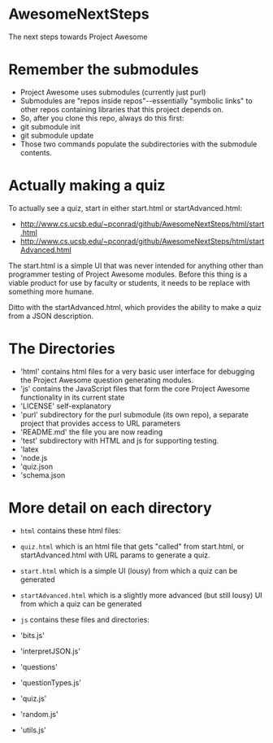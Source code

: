 AwesomeNextSteps
================

The next steps towards Project Awesome

# Remember the submodules

* Project Awesome uses submodules (currently just purl)
 * Submodules are "repos inside repos"--essentially "symbolic links" to other repos containing libraries that this project depends on.
* So, after you clone this repo, always do this first:
 * git submodule init
 * git submodule update
* Those two commands populate the subdirectories with the submodule contents.

# Actually making a quiz

To actually see a quiz, start in either start.html or startAdvanced.html:
* http://www.cs.ucsb.edu/~pconrad/github/AwesomeNextSteps/html/start.html
* http://www.cs.ucsb.edu/~pconrad/github/AwesomeNextSteps/html/startAdvanced.html

The start.html is a simple UI that was never intended for anything other than programmer testing of Project Awesome modules.   Before this thing is a viable product for use by faculty or students, it needs to be replace with something more humane.

Ditto with the startAdvanced.html, which provides the ability to make a quiz from a JSON description.

# The Directories

* 'html' contains html files for a very basic user interface for debugging the Project Awesome question generating modules.  
* 'js' contains the JavaScript files that form the core Project Awesome functionality in its current state  
* 'LICENSE' self-explanatory  
* 'purl' subdirectory for the purl submodule (its own repo), a separate project that provides access to URL parameters
* 'README.md' the file you are now reading    
* 'test' subdirectory with HTML and js for supporting testing.
* 'latex  
* 'node.js  
* 'quiz.json  
* 'schema.json


# More detail on each directory

* `html` contains these html files:
 * `quiz.html` which is an html file that gets "called" from start.html, or startAdvanced.html with URL params to generate a quiz.
 * `start.html` which is a simple UI (lousy) from which a quiz can be generated
 * `startAdvanced.html` which is a slightly more advanced (but still lousy) UI from which a quiz can be generated

* `js` contains these files and directories:
 * 'bits.js'
 * 'interpretJSON.js'
 * 'questions'
 * 'questionTypes.js'
 * 'quiz.js'
 * 'random.js'
 * 'utils.js'

